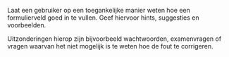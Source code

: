 <!-- @license CC0-1.0 -->

Laat een gebruiker op een toegankelijke manier weten hoe een formulierveld goed in te vullen. Geef hiervoor hints, suggesties en voorbeelden.

Uitzonderingen hierop zijn bijvoorbeeld wachtwoorden, examenvragen of vragen waarvan het niet mogelijk is te weten hoe de fout te corrigeren.
